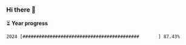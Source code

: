 ### Hi there :wave:

:hourglass_flowing_sand: **Year progress**

```txt
2024 [###########################################       ] 87.43%
```

